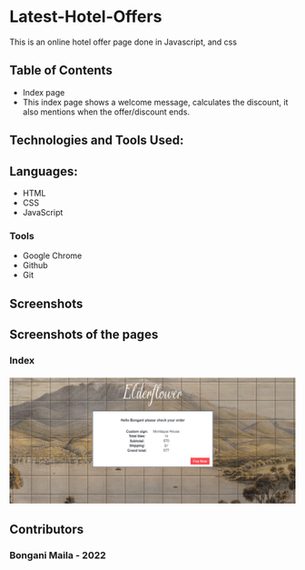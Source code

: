# Latest-Hotel-Offers
This is an online hotel offer page done in Javascript, and css

## Table of Contents
- Index page
- This index page shows a welcome message, calculates the discount, it also mentions when the offer/discount ends.



## Technologies and Tools Used:

## Languages:

- HTML
- CSS
- JavaScript


### Tools

- Google Chrome
- Github
- Git


## Screenshots
## Screenshots of the pages

### Index
![](https://github.com/BonganiMaila/online-order-page-sample/blob/main/online_order_sample/sample.png)



## Contributors

### Bongani Maila - 2022
